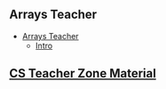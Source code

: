 ## Arrays Teacher

* [Arrays Teacher](/courses/csintro1/teacherzone/trimmed-notes/arrays)
    * [Intro](/courses/csintro1/teacherzone/trimmed-notes/arrays/intro)

## [CS Teacher Zone Material](/courses/csintro1/teacherzone/trimmed-notes/teachers)